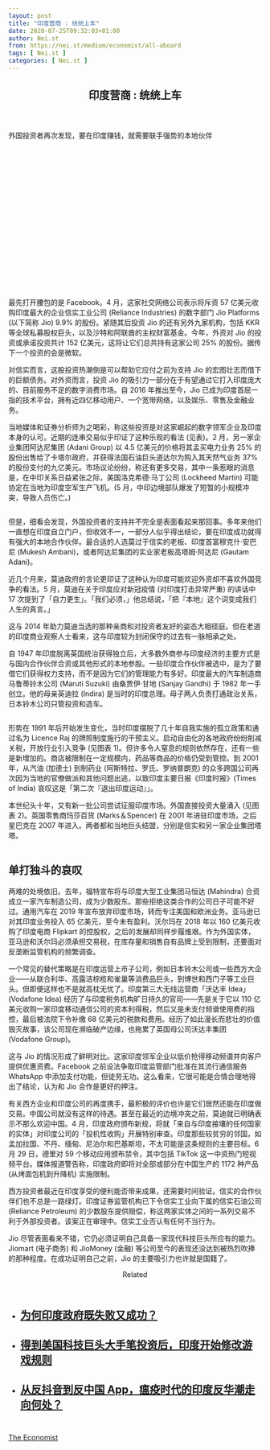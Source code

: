 ```yaml
---
layout: post
title: "印度营商 : 统统上车"
date: 2020-07-25T09:32:03+01:00
author: Nei.st
from: https://nei.st/medium/economist/all-aboard
tags: [ Nei.st ]
categories: [ Nei.st ]
---
```


<article class="post-22760 post type-post status-publish format-standard hentry category-economist" id="post-22760"> <header class="page-header medium Archives"><div class="page-header__image"></div><div class="page-header__content"><h1 class="page-title text-align-center">印度营商 : 统统上车</h1></div> </header><div class="entry-content aesop-entry-content" id="post-22760-content"><link as="font" crossorigin="anonymous" href="//cdn.jsdelivr.net/gh/0nd1jyU39XQ/_/glyph/font-face/0uIzqoZjSuJfvSBnvgXTcApMtcVhMcpr.woff" rel="preload" type="font/woff"/><link as="font" crossorigin="anonymous" href="//cdn.jsdelivr.net/gh/0nd1jyU39XQ/_/glyph/font-face/1sTnSLZWDKucPX6SAk.woff" rel="preload" type="font/woff"/><p class="blog-post__description">外国投资者再次发现，要在印度赚钱，就需要联手强势的本地伙伴</p><span id="more-22760"></span><div class="navigation__primary-inner"><a class="economist__link-logo" href="//nei.st/medium/economist"></a></div><div class="container img component-image"><div class="aspectRatioPlaceholder" style="padding-bottom:56.25%;height: 0;"><div class="progressiveMedia" data-height="720" data-width="1280"> <canvas class="progressiveMedia-canvas"></canvas> <img alt="" class="progressiveMedia-image" data-src="https://cdn.jsdelivr.net/gh/0nd1jyU39XQ/_/img/1/20200704_WBP005_1.jpg" src="https://cdn.jsdelivr.net/gh/0nd1jyU39XQ/_/img/1/20200704_WBP005_1.jpg"/></div></div></div><p>最先打开腰包的是 Facebook。4 月，这家社交网络公司表示将斥资 57 亿美元收购印度最大的企业信实工业公司 (Reliance Industries) 的数字部门 Jio Platforms (以下简称 Jio) 9.9% 的股份。紧随其后投资 Jio 的还有另外九家机构，包括 KKR 等全球私募股权巨头，以及沙特和阿联酋的主权财富基金。今年，外资对 Jio 的投资或承诺投资共计 152 亿美元，这将让它们总共持有这家公司 25% 的股份。据传下一个投资的会是微软。</p><p>对信实而言，这股投资热潮倒是可以帮助它应付之前为支持 Jio 的宏图壮志而借下的巨额债务。对外资而言，投资 Jio 的吸引力一部分在于有望通过它打入印度庞大的、目前服务不足的数字消费市场。自 2016 年推出至今，Jio 已成为印度首屈一指的技术平台，拥有近四亿移动用户、一个宽带网络，以及娱乐、零售及金融业务。</p><p>当地媒体和证券分析师为之喝彩，称这些投资是对这家崛起的数字领军企业及印度本身的认可。近期的连串交易似乎印证了这种乐观的看法 (见表)。2 月，另一家企业集团阿达尼集团 (Adani Group) 以 4.5 亿美元的价格将其孟买电力业务 25% 的股份出售给了卡塔尔政府，并获得法国石油巨头道达尔为购入其天然气业务 37% 的股份支付的九亿美元。市场议论纷纷，称还有更多交易，其中一条惹眼的消息是，在中印关系日益紧张之际，美国洛克希德·马丁公司 (Lockheed Martin) 可能协定在当地为印度空军生产飞机。(5 月，中印边境部队爆发了短暂的小规模冲突，导致人员伤亡。)</p><div class="container img"><div class="aspectRatioPlaceholder"><div class="progressiveMedia" data-height="634" data-width="1280"> <canvas class="progressiveMedia-canvas"></canvas> <img alt="" class="progressiveMedia-image lazyload" data-src="https://cdn.jsdelivr.net/gh/0nd1jyU39XQ/_/img/1/20200704_WBC512_0.png" id="zoom-default" src="https://cdn.jsdelivr.net/gh/0nd1jyU39XQ/_/img/1/20200704_WBC512_0.png"/></div></div></div><p>但是，细看会发现，外国投资者的支持并不完全是表面看起来那回事。多年来他们一直想在印度自立门户，但收效不一，一部分人似乎得出结论，要在印度成功就得有强大的本地合作伙伴。最合适的人选莫过于信实的老板、印度首富穆克什·安巴尼 (Mukesh Ambani)，或者阿达尼集团的实业家老板高塔姆·阿达尼 (Gautam Adani)。</p><p>近几个月来，莫迪政府的言论更印证了这种认为印度可能欢迎外资却不喜欢外国竞争的看法。5 月，莫迪在关于印度应对新冠疫情 (对印度打击异常严重) 的讲话中 17 次提到了「自力更生」。「我们必须，」他总结说，「把『本地』这个词变成我们人生的真言。」</p><div class="code-block code-block-1" style="margin: 8px 0; clear: both;"><div class="container ads_KbHEVhh8Rw"><div class="card card--blog post-sidebar"><div class="card-body"><div class="logo_ngcontent-kty-0"> </div><div class="iframe-blocker U6XAMK63Vh00WqvF2BacIQ"><div class="background-h60B"> </div><div class="WumZiPCS4MeMw4pxQ"> </div></div></div><div class="card-footer"><div class="card-footer-wrapper" layout="row bottom-left"></div></div></div></div></div><p>这与 2014 年助力莫迪当选的那种亲商和对投资者友好的姿态大相径庭。但在老道的印度商业观察人士看来，这与印度较为封闭保守的过去有一脉相承之处。</p><p>自 1947 年印度脱离英国统治获得独立后，大多数外商参与印度经济的主要方式是与国内合作伙伴合资或其他形式的本地参股。一些印度合作伙伴被选中，是为了要借它们获得权力支持，而不是因为它们的管理能力有多好。印度最大的汽车制造商马鲁蒂铃木公司 (Maruti Suzuki) 由桑贾伊·甘地 (Sanjay Gandhi) 于 1982 年一手创立。他的母亲英迪拉 (Indira) 是当时的印度总理。母子两人负责打通政治关系，日本铃木公司只管投资和造车。</p><div class="container img"><figure class="image-rightalign"><div class="aspectRatioPlaceholder"><div class="progressiveMedia" data-height="1004" data-width="608"> <canvas class="progressiveMedia-canvas"></canvas> <img alt="" class="progressiveMedia-image lazyload" data-src="https://cdn.jsdelivr.net/gh/0nd1jyU39XQ/_/img/1/20200704_WBC282_0.png" id="zoom-default" src="https://cdn.jsdelivr.net/gh/0nd1jyU39XQ/_/img/1/20200704_WBC282_0.png"/></div></div></figure></div><p>形势在 1991 年后开始发生变化，当时印度摆脱了几十年自我实施的孤立政策和通过名为 Licence Raj 的牌照制度施行的干预主义。启动自由化的各地政府纷纷削减关税，开放行业引入竞争 (见图表 1)。但许多令人窒息的规则依然存在，还有一些是新增加的。商店被限制在一定规模内，药品等商品的价格仍受到管控。到 2001 年，从汽油 (加德士) 到制药业 (阿斯特拉、罗氏、罗纳普朗克) 的众多跨国公司再次因为当地的官僚做派和其他问题出逃，以致印度主要日报《印度时报》(Times of India) 哀叹这是「第二次『退出印度运动』」。</p><p>本世纪头十年，又有新一批公司尝试征服印度市场。外国直接投资大量涌入 (见图表 2)。英国零售商玛莎百货 (Marks＆Spencer) 在 2001 年进驻印度市场，之后星巴克在 2007 年进入。两者都和当地巨头结盟，分别是信实和另一家企业集团塔塔。</p><div class="container img"><figure class="image-rightalign"><div class="aspectRatioPlaceholder"><div class="progressiveMedia" data-height="662" data-width="608"> <canvas class="progressiveMedia-canvas"></canvas> <img alt="" class="progressiveMedia-image lazyload" data-src="https://cdn.jsdelivr.net/gh/0nd1jyU39XQ/_/img/1/20200704_WBC300.png" id="zoom-default" src="https://cdn.jsdelivr.net/gh/0nd1jyU39XQ/_/img/1/20200704_WBC300.png"/></div></div></figure></div><h2 class="dfkgjvbndf">单打独斗的哀叹</h2><p>两难的处境依旧。去年，福特宣布将与印度大型工业集团马恒达 (Mahindra) 合资成立一家汽车制造公司，成为少数股东。那些拒绝这类合作的公司日子可能不好过。通用汽车在 2019 年宣布放弃印度市场，转而专注美国和欧洲业务。亚马逊已对其印度业务投入 65 亿美元，至今未有盈利。沃尔玛在 2018 年以 160 亿美元收购了印度电商 Flipkart 的控股权，之后的发展却同样步履维艰。作为外国实体，亚马逊和沃尔玛必须承担交易税，在库存量和销售自有品牌上受到限制，还要面对反垄断监管机构的频繁调查。</p><p>一个常见的替代策略是在印度运营上市子公司，例如日本铃木公司或一些西方大企业——从联合利华、高露洁棕榄和雀巢等消费品巨头，到博世和西门子等工业巨头。但即便这样也不是就高枕无忧了。印度第三大无线运营商「沃达丰 Idea」(Vodafone Idea) 经历了与印度税务机构旷日持久的官司——先是关于它以 110 亿美元收购一家印度移动通信公司的资本利得税，然后又是未支付频谱使用费的指控，最后被法院下令补缴 68 亿美元的税款和费用。经历了如此漫长而悲壮的价值毁灭故事，该公司现在濒临破产边缘，也拖累了英国母公司沃达丰集团 (Vodafone Group)。</p><div class="code-block code-block-1" style="margin: 8px 0; clear: both;"><div class="container ads_KbHEVhh8Rw"><div class="card card--blog post-sidebar"><div class="card-body"><div class="logo_ngcontent-kty-0"> </div><div class="iframe-blocker U6XAMK63Vh00WqvF2BacIQ"><div class="background-h60B"> </div><div class="WumZiPCS4MeMw4pxQ"> </div></div></div><div class="card-footer"><div class="card-footer-wrapper" layout="row bottom-left"></div></div></div></div></div><p>这与 Jio 的情况形成了鲜明对比。这家印度领军企业以低价抢得移动频谱并向客户提供优惠资费。Facebook 之前设法争取印度监管部门批准在其流行通信服务 WhatsApp 中添加支付功能，但徒劳无功。这么看来，它很可能是合情合理地得出了结论，认为和 Jio 合作是更好的押注。</p><p>有关西方企业和印度公司的再度携手，最积极的评价也许是它们居然还能在印度做交易。中国公司就没有这样的待遇。甚至在最近的边境冲突之前，莫迪就已明确表示不那么欢迎中国。4 月，印度政府颁布新规，将就「来自与印度接壤的任何国家的实体」对印度公司的「投机性收购」开展特别审查。印度那些较贫穷的邻国，如孟加拉国、不丹、缅甸、尼泊尔和巴基斯坦，不太可能是这条规则的主要目标。6 月 29 日，德里对 59 个移动应用颁布禁令，其中包括 TikTok 这一中资热门短视频平台。媒体报道警告称，印度政府即将对全部或部分在中国生产的 1172 种产品 (从烤面包机到升降机) 实施限制。</p><p>西方投资者最近在印度享受的便利能否带来成果，还需要时间验证。信实的合作伙伴们也不总是一路绿灯。印度证券监管机构已下令信实工业向下属的信实石油公司 (Reliance Petroleum) 的少数股东提供赔偿，称这两家实体之间的一系列交易不利于外部投资者。该案正在审理中。信实工业否认有任何不当行为。</p><p>Jio 尽管表面看来不错，它仍必须证明自己具备一家现代科技巨头所应有的能力。Jiomart (电子商务) 和 JioMoney (金融) 等公司至今的表现还没达到被热烈吹捧的那种程度。在成功证明自己之前，Jio 的主要吸引力也许就是国籍了。</p><section class="jsx-1092709871 collection"><header class="jsx-1092709871 container"><span class="jsx-65431776 text-icon text-right size-md spacing-xxtight weight-medium"><span class="jsx-65431776 text"><span class="jsx-1092709871">Related</span></span></span></header><ul class="jsx-1092709871 collection-list"><li class="jsx-1092709871"><section class="jsx-2013367371 container"><div class="jsx-2013367371 content no-cover type-collection"><div class="jsx-2013367371 left"> <a class="jsx-2013367371" href="https://nei.st/medium/comparative/why-does-the-indian-state-both-fail-and-succeed"><h2 class="jsx-2996311878 sidebar">为何印度政府既失败又成功？</h2> </a></div></div></section></li><li class="jsx-1092709871"><section class="jsx-2013367371 container"><div class="jsx-2013367371 content no-cover type-collection"><div class="jsx-2013367371 left"> <a class="jsx-2013367371" href="https://nei.st/medium/wsj/u-s-tech-giants-bet-big-on-india-now-its-changing-the-rules"><h2 class="jsx-2996311878 sidebar">得到美国科技巨头大手笔投资后，印度开始修改游戏规则</h2> </a></div></div></section></li><li class="jsx-1092709871"><section class="jsx-2013367371 container"><div class="jsx-2013367371 content no-cover type-collection"><div class="jsx-2013367371 left"> <a class="jsx-2013367371" href="https://nei.st/medium/initium/india-tiktok-antichinawave"><h2 class="jsx-2996311878 sidebar">从反抖音到反中国 App，瘟疫时代的印度反华潮走向何处？</h2> </a></div></div></section></li></ul></section><div class="container ag ah"><div class="fe n el"><a class="dt du bn bo bp bq br bs bt bu dv dw bx by dx dy" href="https://nei.st/medium/economist?source=https://www.economist.com/business/2020/07/04/india-incs-inward-turn" rel="noopener noreferrer nofollow" target="_blank"><div class="c ff fg ag ah fh el fi fj ce fk fl fm fn fo fp fq fr fs ft fu"><div class="bs em en eo ep eq fv ah fw fg ag bm eu fx q fy fz p ac"></div></div></a></div></div><div class="code-block code-block-2" style="margin: 8px 0; clear: both;"> <br/><div class="container ads_KbHEVhh8Rw"><div class="card card--blog post-sidebar"><div class="card-body"><div class="logo_ngcontent-kty-0"> </div><div class="iframe-blocker U6XAMK63Vh00WqvF2BacIQ"><div class="background-h60B"> </div><div class="WumZiPCS4MeMw4pxQ"> </div></div></div><div class="card-footer"><div class="card-footer-wrapper" layout="row bottom-left"></div></div></div></div></div></div> <footer class="entry-footer"><div class="categories icon-link"><a href="https://nei.st/category/medium/economist" rel="category tag">The Economist</a></div> </footer></article>
